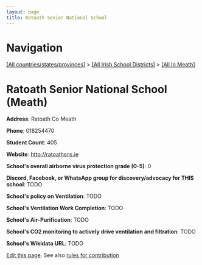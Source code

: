 ```yaml
---
layout: page
title: Ratoath Senior National School
---
```

# Navigation

[[All countries/states/provinces]](../../..) > [[All Irish School Districts]](../..) > [[All In Meath]](..)

# Ratoath Senior National School (Meath)

**Address**: Ratoath Co Meath

**Phone**: 018254470

**Student Count**: 405

**Website**: <http://ratoathsns.ie>

**School's overall airborne virus protection grade (0-5)**: 0

**Discord, Facebook, or WhatsApp group for discovery/advocacy for THIS school**: TODO

**School's policy on Ventilation**: TODO

**School's Ventilation Work Completion**: TODO

**School's Air-Purification**: TODO

**School's CO2 monitoring to actively drive ventilation and filtration**: TODO

**School's Wikidata URL**: TODO


[Edit this page](https://github.com/ventilate-schools/Ireland/edit/main/./Meath/Ratoath_Senior_National_School.md). See also [rules for contribution](../../../contribution-rules/)